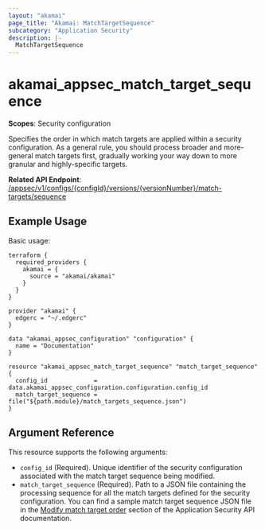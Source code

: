 ```yaml
---
layout: "akamai"
page_title: "Akamai: MatchTargetSequence"
subcategory: "Application Security"
description: |-
  MatchTargetSequence
---
```


# akamai_appsec_match_target_sequence

**Scopes**: Security configuration

Specifies the order in which match targets are applied within a security configuration. As a general rule, you should process broader and more-general match targets first, gradually working your way down to more granular and highly-specific targets.

**Related API Endpoint**: [/appsec/v1/configs/{configId}/versions/{versionNumber}/match-targets/sequence](https://techdocs.akamai.com/application-security/reference/put-match-targets-sequence)

## Example Usage

Basic usage:

```
terraform {
  required_providers {
    akamai = {
      source = "akamai/akamai"
    }
  }
}

provider "akamai" {
  edgerc = "~/.edgerc"
}

data "akamai_appsec_configuration" "configuration" {
  name = "Documentation"
}

resource "akamai_appsec_match_target_sequence" "match_target_sequence" {
  config_id             = data.akamai_appsec_configuration.configuration.config_id
  match_target_sequence = file("${path.module}/match_targets_sequence.json")
}
```

## Argument Reference

This resource supports the following arguments:

- `config_id` (Required). Unique identifier of the security configuration associated with the match target sequence being modified.
- `match_target_sequence` (Required). Path to a JSON file containing the processing sequence for all the match targets defined for the security configuration. You can find a sample match target sequence JSON file in the [Modify match target order](https://techdocs.akamai.com/application-security/reference/put-match-targets-sequence) section of the Application Security API documentation.